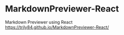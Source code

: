 # MarkdownPreviewer-React
Markdown Previewer using React <br>
https://trily84.github.io/MarkdownPreviewer-React/
